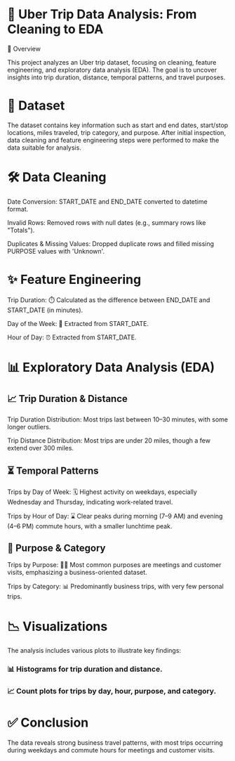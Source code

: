 # 🚗 Uber Trip Data Analysis: From Cleaning to EDA

📘 Overview

This project analyzes an Uber trip dataset, focusing on cleaning, feature engineering, and exploratory data analysis (EDA). The goal is to uncover insights into trip duration, distance, temporal patterns, and travel purposes.

# 📂 Dataset

The dataset contains key information such as start and end dates, start/stop locations, miles traveled, trip category, and purpose. After initial inspection, data cleaning and feature engineering steps were performed to make the data suitable for analysis.

# 🛠️ Data Cleaning

Date Conversion: START_DATE and END_DATE converted to datetime format.

Invalid Rows: Removed rows with null dates (e.g., summary rows like "Totals").

Duplicates & Missing Values: Dropped duplicate rows and filled missing PURPOSE values with 'Unknown'.

# ✨ Feature Engineering

Trip Duration: ⏱️ Calculated as the difference between END_DATE and START_DATE (in minutes).

Day of the Week: 📅 Extracted from START_DATE.

Hour of Day: ⏰ Extracted from START_DATE.

# 📊 Exploratory Data Analysis (EDA)

## 📈 Trip Duration & Distance

Trip Duration Distribution: Most trips last between 10–30 minutes, with some longer outliers.

Trip Distance Distribution: Most trips are under 20 miles, though a few extend over 300 miles.

## ⏳ Temporal Patterns

Trips by Day of Week: 🗓️ Highest activity on weekdays, especially Wednesday and Thursday, indicating work-related travel.

Trips by Hour of Day: ⌛ Clear peaks during morning (7–9 AM) and evening (4–6 PM) commute hours, with a smaller lunchtime peak.

## 🏁 Purpose & Category

Trips by Purpose: 🧑‍💼 Most common purposes are meetings and customer visits, emphasizing a business-oriented dataset.

Trips by Category: 📊 Predominantly business trips, with very few personal trips.

# 📉 Visualizations

The analysis includes various plots to illustrate key findings:

### 📊 Histograms for trip duration and distance.

### 📈 Count plots for trips by day, hour, purpose, and category.

# ✅ Conclusion

The data reveals strong business travel patterns, with most trips occurring during weekdays and commute hours for meetings and customer visits. 
